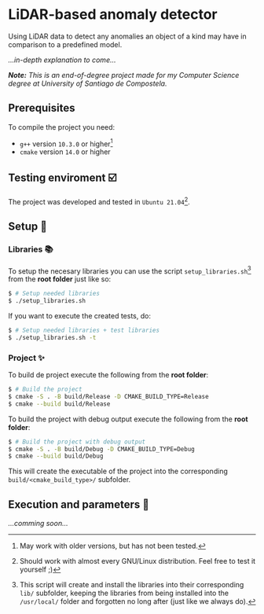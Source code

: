 # LiDAR-based anomaly detector

Using LiDAR data to detect any anomalies an object of a kind may have in comparison to a predefined model.

*...in-depth explanation to come...*

_**Note:**
This is an end-of-degree project made for my Computer 
Science degree at University of Santiago de Compostela._

## Prerequisites
To compile the project you need:
- `g++` version `10.3.0` or higher[^1]
- `cmake` version `14.0` or higher

[^1]: May work with older versions, but has not been tested.

## Testing enviroment :ballot_box_with_check:
The project was developed and tested in `Ubuntu 21.04`[^2].

[^2]: Should work with almost every GNU/Linux distribution. Feel free to test it yourself ;)

## Setup :wrench:
### Libraries :books:
To setup the necesary libraries you can use the script `setup_libraries.sh`[^3] from the **root folder** just like so:
```bash
$ # Setup needed libraries
$ ./setup_libraries.sh
```

If you want to execute the created tests, do:
```bash
$ # Setup needed libraries + test libraries
$ ./setup_libraries.sh -t
```

[^3]: This script will create and install the libraries into their corresponding `lib/` subfolder, keeping the libraries from being installed into the `/usr/local/` folder and forgotten no long after (just like we always do).

### Project :sparkles:
To build de project execute the following from the **root folder**: 
```bash
$ # Build the project
$ cmake -S . -B build/Release -D CMAKE_BUILD_TYPE=Release
$ cmake --build build/Release
```

To build the project with debug output execute the following from the **root folder**:
```bash
$ # Build the project with debug output
$ cmake -S . -B build/Debug -D CMAKE_BUILD_TYPE=Debug
$ cmake --build build/Debug
```

This will create the executable of the project into the corresponding `build/<cmake_build_type>/` subfolder.

## Execution and parameters :nut_and_bolt:

*...comming soon...*